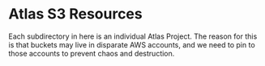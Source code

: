 # Atlas S3 Resources

Each subdirectory in here is an individual Atlas Project. The reason for this is that buckets may live in disparate AWS
accounts, and we need to pin to those accounts to prevent chaos and destruction.
